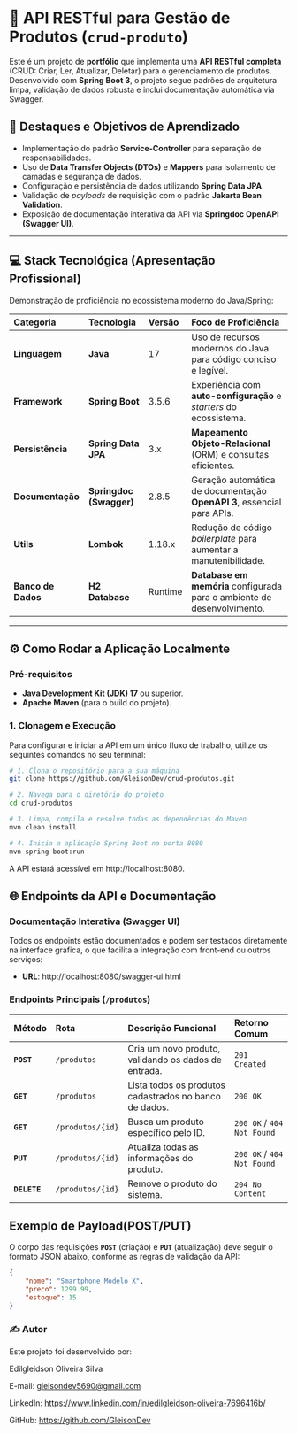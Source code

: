 # 🚀 API RESTful para Gestão de Produtos (`crud-produto`)

Este é um projeto de **portfólio** que implementa uma **API RESTful completa** (CRUD: Criar, Ler, Atualizar, Deletar) para o gerenciamento de produtos. Desenvolvido com **Spring Boot 3**, o projeto segue padrões de arquitetura limpa, validação de dados robusta e inclui documentação automática via Swagger.

## 🎯 Destaques e Objetivos de Aprendizado

* Implementação do padrão **Service-Controller** para separação de responsabilidades.
* Uso de **Data Transfer Objects (DTOs)** e **Mappers** para isolamento de camadas e segurança de dados.
* Configuração e persistência de dados utilizando **Spring Data JPA**.
* Validação de *payloads* de requisição com o padrão **Jakarta Bean Validation**.
* Exposição de documentação interativa da API via **Springdoc OpenAPI (Swagger UI)**.

---

## 💻 Stack Tecnológica (Apresentação Profissional)

Demonstração de proficiência no ecossistema moderno do Java/Spring:

| Categoria | Tecnologia | Versão | Foco de Proficiência |
| :--- | :--- | :--- | :--- |
| **Linguagem** | **Java** | 17 | Uso de recursos modernos do Java para código conciso e legível. |
| **Framework** | **Spring Boot** | 3.5.6 | Experiência com **auto-configuração** e *starters* do ecossistema. |
| **Persistência** | **Spring Data JPA** | 3.x | **Mapeamento Objeto-Relacional** (ORM) e consultas eficientes. |
| **Documentação** | **Springdoc (Swagger)** | 2.8.5 | Geração automática de documentação **OpenAPI 3**, essencial para APIs. |
| **Utils** | **Lombok** | 1.18.x | Redução de código *boilerplate* para aumentar a manutenibilidade. |
| **Banco de Dados** | **H2 Database** | Runtime | **Database em memória** configurada para o ambiente de desenvolvimento. |

---

## ⚙️ Como Rodar a Aplicação Localmente

### Pré-requisitos

* **Java Development Kit (JDK) 17** ou superior.
* **Apache Maven** (para o build do projeto).

### 1. Clonagem e Execução

Para configurar e iniciar a API em um único fluxo de trabalho, utilize os seguintes comandos no seu terminal:

```bash
# 1. Clona o repositório para a sua máquina
git clone https://github.com/GleisonDev/crud-produtos.git

# 2. Navega para o diretório do projeto
cd crud-produtos

# 3. Limpa, compila e resolve todas as dependências do Maven
mvn clean install

# 4. Inicia a aplicação Spring Boot na porta 8080
mvn spring-boot:run
```
A API estará acessível em http://localhost:8080.

## 🌐 Endpoints da API e Documentação
### Documentação Interativa (Swagger UI)
Todos os endpoints estão documentados e podem ser testados diretamente na interface gráfica, o que facilita a integração com front-end ou outros serviços:

* **URL**: http://localhost:8080/swagger-ui.html

### Endpoints Principais (`/produtos`)

| Método | Rota | Descrição Funcional | Retorno Comum |
| :--- | :--- | :--- | :--- |
| **`POST`** | `/produtos` | Cria um novo produto, validando os dados de entrada. | `201 Created` |
| **`GET`** | `/produtos` | Lista todos os produtos cadastrados no banco de dados. | `200 OK` |
| **`GET`** | `/produtos/{id}` | Busca um produto específico pelo ID. | `200 OK` / `404 Not Found` |
| **`PUT`** | `/produtos/{id}` | Atualiza todas as informações do produto. | `200 OK` / `404 Not Found` |
| **`DELETE`** | `/produtos/{id}` | Remove o produto do sistema. | `204 No Content` |

## Exemplo de Payload(POST/PUT)
O corpo das requisições **`POST`** (criação) e **`PUT`** (atualização) deve seguir o formato JSON abaixo, conforme as regras de validação da API:

```json
{
    "nome": "Smartphone Modelo X",
    "preco": 1299.99,
    "estoque": 15
}
```

### ✍️ Autor
Este projeto foi desenvolvido por:

Edilgleidson Oliveira Silva

E-mail: gleisondev5690@gmail.com

LinkedIn: https://www.linkedin.com/in/edilgleidson-oliveira-7696416b/

GitHub: https://github.com/GleisonDev
